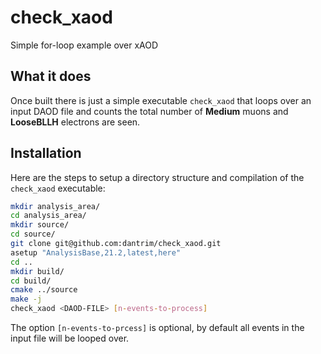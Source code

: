 # check_xaod
Simple for-loop example over xAOD

## What it does
Once built there is just a simple executable `check_xaod` that loops over an input DAOD file and counts
the total number of **Medium** muons and **LooseBLLH** electrons are seen. 

## Installation
Here are the steps to setup a directory structure and compilation of the `check_xaod` executable:
```bash
mkdir analysis_area/
cd analysis_area/
mkdir source/
cd source/
git clone git@github.com:dantrim/check_xaod.git
asetup "AnalysisBase,21.2,latest,here"
cd ..
mkdir build/
cd build/
cmake ../source
make -j
check_xaod <DAOD-FILE> [n-events-to-process]
```
The option `[n-events-to-prcess]` is optional, by default all events in the input file will be looped over.
